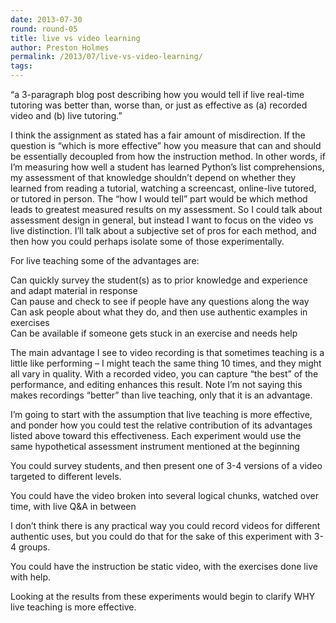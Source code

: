 ```yaml
---
date: 2013-07-30
round: round-05
title: live vs video learning
author: Preston Holmes
permalink: /2013/07/live-vs-video-learning/
tags:
---
```

&#8220;a 3-paragraph blog post describing how you would tell if live real-time tutoring was better than, worse than, or just as effective as (a) recorded video and (b) live tutoring.&#8221;

I think the assignment as stated has a fair amount of misdirection. If the question is &#8220;which is more effective&#8221; how you measure that can and should be essentially decoupled from how the instruction method. In other words, if I&#8217;m measuring how well a student has learned Python&#8217;s list comprehensions, my assessment of that knowledge shouldn&#8217;t depend on whether they learned from reading a tutorial, watching a screencast, online-live tutored, or tutored in person. The &#8220;how I would tell&#8221; part would be which method leads to greatest measured results on my assessment. So I could talk about assessment design in general, but instead I want to focus on the video vs live distinction. I&#8217;ll talk about a subjective set of pros for each method, and then how you could perhaps isolate some of those experimentally.

For live teaching some of the advantages are:

Can quickly survey the student(s) as to prior knowledge and experience and adapt material in response  
Can pause and check to see if people have any questions along the way  
Can ask people about what they do, and then use authentic examples in exercises  
Can be available if someone gets stuck in an exercise and needs help

The main advantage I see to video recording is that sometimes teaching is a little like performing &#8211; I might teach the same thing 10 times, and they might all vary in quality. With a recorded video, you can capture &#8220;the best&#8221; of the performance, and editing enhances this result. Note I&#8217;m not saying this makes recordings &#8220;better&#8221; than live teaching, only that it is an advantage.

I&#8217;m going to start with the assumption that live teaching is more effective, and ponder how you could test the relative contribution of its advantages listed above toward this effectiveness. Each experiment would use the same hypothetical assessment instrument mentioned at the beginning

You could survey students, and then present one of 3-4 versions of a video targeted to different levels.

You could have the video broken into several logical chunks, watched over time, with live Q&A in between

I don&#8217;t think there is any practical way you could record videos for different authentic uses, but you could do that for the sake of this experiment with 3-4 groups.

You could have the instruction be static video, with the exercises done live with help.

Looking at the results from these experiments would begin to clarify WHY live teaching is more effective.
